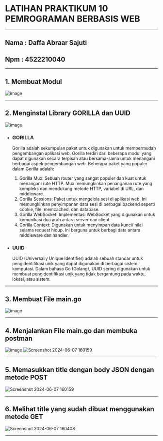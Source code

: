 # LATIHAN PRAKTIKUM 10 PEMROGRAMAN BERBASIS WEB 
-----
## Nama : Daffa Abraar Sajuti 
## Npm  : 4522210040
-----

## 1. Membuat Modul 
![image](https://github.com/DaffaAbraarSajuti/Praktikum-Pemrograman-Berbasis-Web/assets/148104478/e41a615e-07e3-4cb0-876a-c403c95a98ff)

---
## 2. Menginstal Library GORILLA dan UUID
![image](https://github.com/DaffaAbraarSajuti/Praktikum-Pemrograman-Berbasis-Web/assets/148104478/e09cbddf-25aa-4e11-bc06-ec01ea559e38)

- ### GORILLA
  Gorilla adalah sekumpulan paket untuk digunakan untuk mempermudah pengembangan aplikasi web. Gorilla terdiri dari beberapa modul yang dapat digunakan secara terpisah atau bersama-sama untuk menangani berbagai aspek pengembangan web. Beberapa paket yang populer dalam Gorilla adalah:
    1. Gorilla Mux: Sebuah router yang sangat populer dan kuat untuk menangani rute HTTP. Mux memungkinkan penanganan rute yang kompleks dan mendukung metode HTTP, variabel di URL, dan middleware.
    2. Gorilla Sessions: Paket untuk mengelola sesi di aplikasi web. Ini memungkinkan penyimpanan data sesi di berbagai backend seperti cookie, file, memcached, dan database.
    3. Gorilla WebSocket: Implementasi WebSocket yang digunakan untuk komunikasi dua arah antara server dan client.
    4. Gorilla Context: Digunakan untuk menyimpan data kunci/ nilai selama request hidup. Ini berguna untuk berbagi data antara middleware dan handler.

 - ### UUID
   UUID (Universally Unique Identifier) adalah sebuah standar untuk pengidentifikasi unik yang dapat digunakan di berbagai sistem komputasi. Dalam bahasa Go (Golang), UUID sering digunakan untuk membuat pengidentifikasi unik yang tidak bergantung pada waktu, lokasi, atau sistem.

---

## 3. Membuat File main.go 
![image](https://github.com/DaffaAbraarSajuti/Praktikum-Pemrograman-Berbasis-Web/assets/148104478/000a4e49-df03-458f-93e2-653821ffc530)

---

## 4. Menjalankan File main.go dan membuka postman
![image](https://github.com/DaffaAbraarSajuti/Praktikum-Pemrograman-Berbasis-Web/assets/148104478/f89a214a-0aed-46ae-b9df-1b8de2ce300e)
![Screenshot 2024-06-07 160159](https://github.com/DaffaAbraarSajuti/Desain-Web/assets/148104478/a8b0498f-04c7-4ba2-a6ce-6d0bd06e381f)


---

## 5. Memasukkan title dengan body JSON dengan metode POST
![Screenshot 2024-06-07 160159](https://github.com/DaffaAbraarSajuti/Desain-Web/assets/148104478/a8b0498f-04c7-4ba2-a6ce-6d0bd06e381f)

---

## 6. Melihat title yang sudah dibuat menggunakan metode GET 
![Screenshot 2024-06-07 160408](https://github.com/DaffaAbraarSajuti/Desain-Web/assets/148104478/f55c5bd7-0a9b-45ec-948b-0aa6c309faa3)


---
